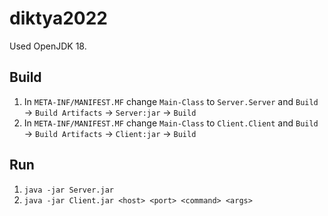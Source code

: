# diktya2022

Used OpenJDK 18.

## Build

1. In `META-INF/MANIFEST.MF` change `Main-Class` to `Server.Server` and `Build` -> `Build Artifacts` -> `Server:jar` -> `Build`
2. In `META-INF/MANIFEST.MF` change `Main-Class` to `Client.Client` and `Build` -> `Build Artifacts` -> `Client:jar` -> `Build`

## Run

1. `java -jar Server.jar`
2. `java -jar Client.jar <host> <port> <command> <args>`
